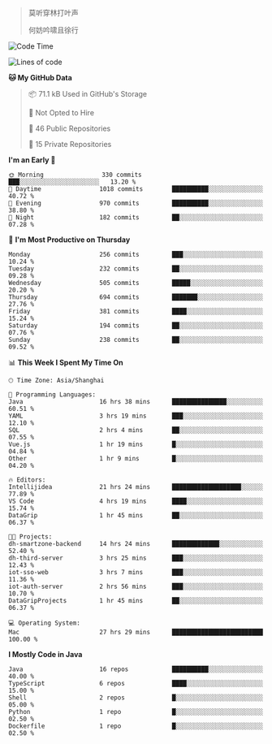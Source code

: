 > 莫听穿林打叶声
> 
> 何妨吟啸且徐行

<!-- ![Github Stats](https://github-readme-stats.vercel.app/api?username=catch6&count_private=true&show_icons=true&theme=gruvbox) -->

<!-- ![Top Langs](https://github-readme-stats.vercel.app/api/top-langs/?username=catch6&layout=compact) -->

<!--START_SECTION:waka-->
![Code Time](http://img.shields.io/badge/Code%20Time-735%20hrs-blue)

![Lines of code](https://img.shields.io/badge/From%20Hello%20World%20I%27ve%20Written-9.3%20million%20lines%20of%20code-blue)

**🐱 My GitHub Data** 

> 📦 71.1 kB Used in GitHub's Storage 
 > 
> 🚫 Not Opted to Hire
 > 
> 📜 46 Public Repositories 
 > 
> 🔑 15 Private Repositories 
 > 
**I'm an Early 🐤** 

```text
🌞 Morning                330 commits         ███░░░░░░░░░░░░░░░░░░░░░░   13.20 % 
🌆 Daytime                1018 commits        ██████████░░░░░░░░░░░░░░░   40.72 % 
🌃 Evening                970 commits         ██████████░░░░░░░░░░░░░░░   38.80 % 
🌙 Night                  182 commits         ██░░░░░░░░░░░░░░░░░░░░░░░   07.28 % 
```
📅 **I'm Most Productive on Thursday** 

```text
Monday                   256 commits         ███░░░░░░░░░░░░░░░░░░░░░░   10.24 % 
Tuesday                  232 commits         ██░░░░░░░░░░░░░░░░░░░░░░░   09.28 % 
Wednesday                505 commits         █████░░░░░░░░░░░░░░░░░░░░   20.20 % 
Thursday                 694 commits         ███████░░░░░░░░░░░░░░░░░░   27.76 % 
Friday                   381 commits         ████░░░░░░░░░░░░░░░░░░░░░   15.24 % 
Saturday                 194 commits         ██░░░░░░░░░░░░░░░░░░░░░░░   07.76 % 
Sunday                   238 commits         ██░░░░░░░░░░░░░░░░░░░░░░░   09.52 % 
```


📊 **This Week I Spent My Time On** 

```text
🕑︎ Time Zone: Asia/Shanghai

💬 Programming Languages: 
Java                     16 hrs 38 mins      ███████████████░░░░░░░░░░   60.51 % 
YAML                     3 hrs 19 mins       ███░░░░░░░░░░░░░░░░░░░░░░   12.10 % 
SQL                      2 hrs 4 mins        ██░░░░░░░░░░░░░░░░░░░░░░░   07.55 % 
Vue.js                   1 hr 19 mins        █░░░░░░░░░░░░░░░░░░░░░░░░   04.84 % 
Other                    1 hr 9 mins         █░░░░░░░░░░░░░░░░░░░░░░░░   04.20 % 

🔥 Editors: 
Intellijidea             21 hrs 24 mins      ███████████████████░░░░░░   77.89 % 
VS Code                  4 hrs 19 mins       ████░░░░░░░░░░░░░░░░░░░░░   15.74 % 
DataGrip                 1 hr 45 mins        ██░░░░░░░░░░░░░░░░░░░░░░░   06.37 % 

🐱‍💻 Projects: 
dh-smartzone-backend     14 hrs 24 mins      █████████████░░░░░░░░░░░░   52.40 % 
dh-third-server          3 hrs 25 mins       ███░░░░░░░░░░░░░░░░░░░░░░   12.43 % 
iot-sso-web              3 hrs 7 mins        ███░░░░░░░░░░░░░░░░░░░░░░   11.36 % 
iot-auth-server          2 hrs 56 mins       ███░░░░░░░░░░░░░░░░░░░░░░   10.70 % 
DataGripProjects         1 hr 45 mins        ██░░░░░░░░░░░░░░░░░░░░░░░   06.37 % 

💻 Operating System: 
Mac                      27 hrs 29 mins      █████████████████████████   100.00 % 
```

**I Mostly Code in Java** 

```text
Java                     16 repos            ██████████░░░░░░░░░░░░░░░   40.00 % 
TypeScript               6 repos             ████░░░░░░░░░░░░░░░░░░░░░   15.00 % 
Shell                    2 repos             █░░░░░░░░░░░░░░░░░░░░░░░░   05.00 % 
Python                   1 repo              █░░░░░░░░░░░░░░░░░░░░░░░░   02.50 % 
Dockerfile               1 repo              █░░░░░░░░░░░░░░░░░░░░░░░░   02.50 % 
```




<!--END_SECTION:waka-->
